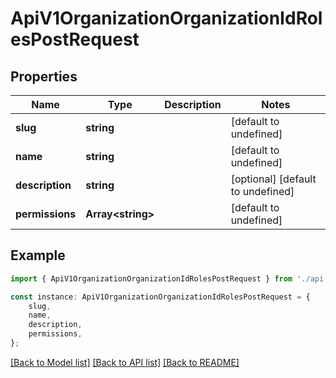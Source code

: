 # ApiV1OrganizationOrganizationIdRolesPostRequest


## Properties

Name | Type | Description | Notes
------------ | ------------- | ------------- | -------------
**slug** | **string** |  | [default to undefined]
**name** | **string** |  | [default to undefined]
**description** | **string** |  | [optional] [default to undefined]
**permissions** | **Array&lt;string&gt;** |  | [default to undefined]

## Example

```typescript
import { ApiV1OrganizationOrganizationIdRolesPostRequest } from './api';

const instance: ApiV1OrganizationOrganizationIdRolesPostRequest = {
    slug,
    name,
    description,
    permissions,
};
```

[[Back to Model list]](../README.md#documentation-for-models) [[Back to API list]](../README.md#documentation-for-api-endpoints) [[Back to README]](../README.md)
